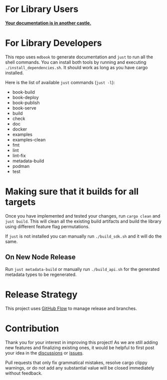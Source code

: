 # For Library Users

**[Your documentation is in another castle.](https://github.com/availproject/avail-rust/blob/main/client/Cargo.toml)**

# For Library Developers

This repo uses `mdbook` to generate documentation and `just` to run all the
shell commands. You can install both tools by running and executing
`./install_dependencies.sh`. It should work as long as you have cargo installed.

Here is the list of available `just` commands (`just -l`):

- book-build
- book-deploy
- book-publish
- book-serve
- build
- check
- doc
- docker
- examples
- examples-clean
- fmt
- lint
- lint-fix
- metadata-build
- podman
- test

# Making sure that it builds for all targets

Once you have implemented and tested your changes, run `cargo clean` and
`just build`. This will clean all the existing build artifacts and build the
library using different feature flag permutations.

If `just` is not installed you can manually run `./build_sdk.sh` and it will do
the same.

## On New Node Release

Run `just metadata-build` or manually run `./build_api.sh` for the generated
metadata types to be regenerated.

# Release Strategy

This project uses [GitHub Flow](https://www.alexhyett.com/git-flow-github-flow/)
to manage release and branches.

# Contribution

Thank you for your interest in improving this project! As we are still adding
new features and finalizing existing ones, it would be helpful to first post
your idea in the
[discussions](https://github.com/availproject/avail-rust/discussions) or
[issues](https://github.com/availproject/avail-rust/issues).

Pull requests that only fix grammatical mistakes, resolve cargo clippy warnings,
or do not add any substantial value will be closed immediately without feedback.

